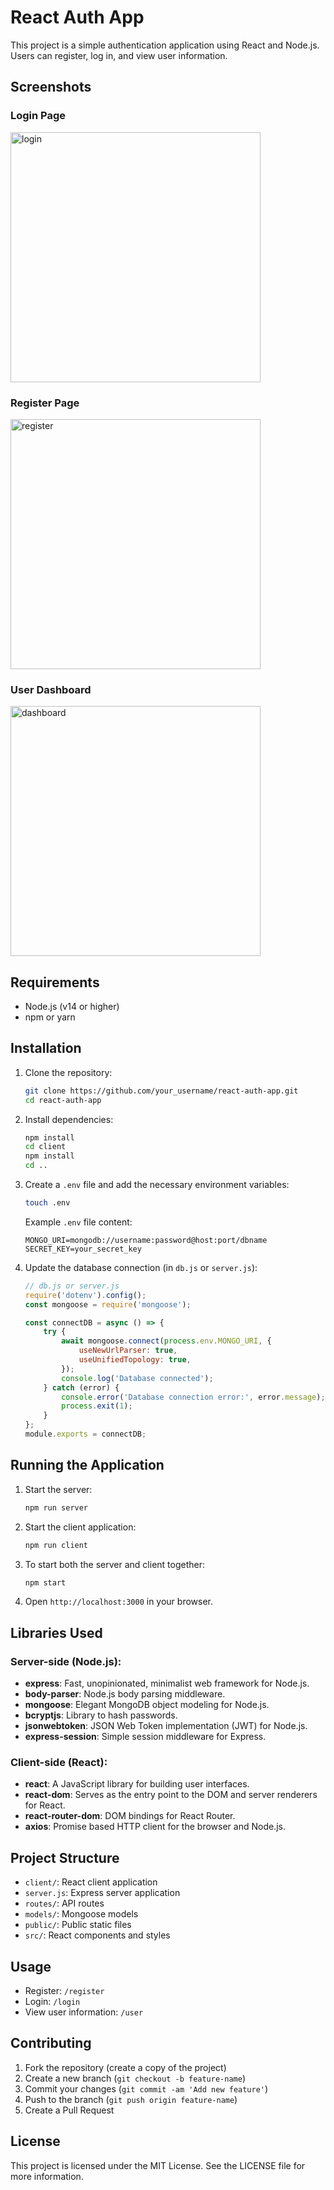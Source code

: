 # React Auth App

This project is a simple authentication application using React and Node.js. Users can register, log in, and view user information.

## Screenshots

### Login Page
<img src="https://github.com/beyzatuna/authenticationApp-with-mern-stack/assets/54098270/16733c6b-f9cc-4386-84bb-d27b7f41e102" alt="login" width="400" />

### Register Page
<img src="https://github.com/beyzatuna/authenticationApp-with-mern-stack/assets/54098270/dc0cc8f1-0d28-4f0e-8de4-2a35209e9550" alt="register" width="400" />

### User Dashboard
<img src="https://github.com/beyzatuna/authenticationApp-with-mern-stack/assets/54098270/80007d4c-6516-4234-a680-c302352e4cae" alt="dashboard" width="400" />


## Requirements

- Node.js (v14 or higher)
- npm or yarn

## Installation

1. Clone the repository:
    ```sh
    git clone https://github.com/your_username/react-auth-app.git
    cd react-auth-app
    ```

2. Install dependencies:
    ```sh
    npm install
    cd client
    npm install
    cd ..
    ```

3. Create a `.env` file and add the necessary environment variables:
    ```sh
    touch .env
    ```

    Example `.env` file content:
    ```
    MONGO_URI=mongodb://username:password@host:port/dbname
    SECRET_KEY=your_secret_key
    ```

4. Update the database connection (in `db.js` or `server.js`):
    ```javascript
    // db.js or server.js
    require('dotenv').config();
    const mongoose = require('mongoose');

    const connectDB = async () => {
        try {
            await mongoose.connect(process.env.MONGO_URI, {
                useNewUrlParser: true,
                useUnifiedTopology: true,
            });
            console.log('Database connected');
        } catch (error) {
            console.error('Database connection error:', error.message);
            process.exit(1);
        }
    };
    module.exports = connectDB;
    ```

## Running the Application

1. Start the server:
    ```sh
    npm run server
    ```

2. Start the client application:
    ```sh
    npm run client
    ```

3. To start both the server and client together:
    ```sh
    npm start
    ```

4. Open `http://localhost:3000` in your browser.

## Libraries Used

### Server-side (Node.js):

- **express**: Fast, unopinionated, minimalist web framework for Node.js.
- **body-parser**: Node.js body parsing middleware.
- **mongoose**: Elegant MongoDB object modeling for Node.js.
- **bcryptjs**: Library to hash passwords.
- **jsonwebtoken**: JSON Web Token implementation (JWT) for Node.js.
- **express-session**: Simple session middleware for Express.

### Client-side (React):

- **react**: A JavaScript library for building user interfaces.
- **react-dom**: Serves as the entry point to the DOM and server renderers for React.
- **react-router-dom**: DOM bindings for React Router.
- **axios**: Promise based HTTP client for the browser and Node.js.

## Project Structure

- `client/`: React client application
- `server.js`: Express server application
- `routes/`: API routes
- `models/`: Mongoose models
- `public/`: Public static files
- `src/`: React components and styles

## Usage

- Register: `/register`
- Login: `/login`
- View user information: `/user`

## Contributing

1. Fork the repository (create a copy of the project)
2. Create a new branch (`git checkout -b feature-name`)
3. Commit your changes (`git commit -am 'Add new feature'`)
4. Push to the branch (`git push origin feature-name`)
5. Create a Pull Request

## License

This project is licensed under the MIT License. See the LICENSE file for more information.
